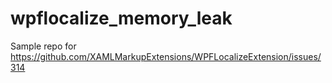 # wpflocalize_memory_leak
Sample repo for https://github.com/XAMLMarkupExtensions/WPFLocalizeExtension/issues/314
